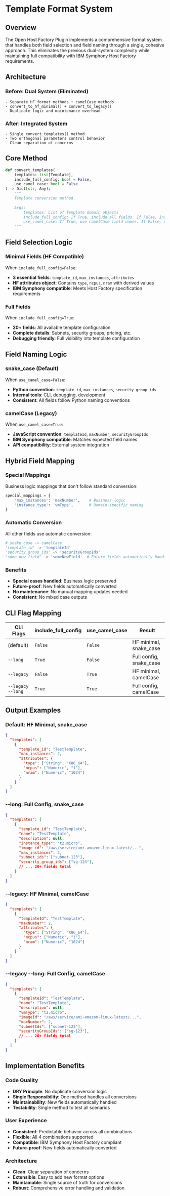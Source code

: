 # Template Format System

## Overview

The Open Host Factory Plugin implements a comprehensive format system that handles both field selection and field naming through a single, cohesive approach. This eliminates the previous dual-system complexity while maintaining full compatibility with IBM Symphony Host Factory requirements.

## Architecture

### Before: Dual System (Eliminated)
```
- Separate HF format methods + camelCase methods
- convert_to_hf_minimal() + convert_to_legacy()
- Duplicate logic and maintenance overhead
```

### After: Integrated System
```
- Single convert_templates() method
- Two orthogonal parameters control behavior
- Clean separation of concerns
```

## Core Method

```python
def convert_templates(
    templates: list[Template], 
    include_full_config: bool = False, 
    use_camel_case: bool = False
) -> Dict[str, Any]:
    """
    Template conversion method.
    
    Args:
        templates: List of Template domain objects
        include_full_config: If True, include all fields. If False, include only essential fields (HF minimal)
        use_camel_case: If True, use camelCase field names. If False, use snake_case
    """
```

## Field Selection Logic

### Minimal Fields (HF Compatible)
When `include_full_config=False`:
- **3 essential fields**: `template_id`, `max_instances`, `attributes`
- **HF attributes object**: Contains `type`, `ncpus`, `nram` with derived values
- **IBM Symphony compatible**: Meets Host Factory specification requirements

### Full Fields
When `include_full_config=True`:
- **20+ fields**: All available template configuration
- **Complete details**: Subnets, security groups, pricing, etc.
- **Debugging friendly**: Full visibility into template configuration

## Field Naming Logic

### snake_case (Default)
When `use_camel_case=False`:
- **Python convention**: `template_id`, `max_instances`, `security_group_ids`
- **Internal tools**: CLI, debugging, development
- **Consistent**: All fields follow Python naming conventions

### camelCase (Legacy)
When `use_camel_case=True`:
- **JavaScript convention**: `templateId`, `maxNumber`, `securityGroupIds`
- **IBM Symphony compatible**: Matches expected field names
- **API compatibility**: External system integration

## Hybrid Field Mapping

### Special Mappings
Business logic mappings that don't follow standard conversion:
```python
special_mappings = {
    'max_instances': 'maxNumber',    # Business logic
    'instance_type': 'vmType',       # Domain-specific naming
}
```

### Automatic Conversion
All other fields use automatic conversion:
```python
# snake_case -> camelCase
'template_id' -> 'templateId'
'security_group_ids' -> 'securityGroupIds'
'some_new_field' -> 'someNewField'  # Future fields automatically handled
```

### Benefits
- **Special cases handled**: Business logic preserved
- **Future-proof**: New fields automatically converted
- **No maintenance**: No manual mapping updates needed
- **Consistent**: No mixed case outputs

## CLI Flag Mapping

| CLI Flags | include_full_config | use_camel_case | Result |
|-----------|-------------------|----------------|---------|
| (default) | `False` | `False` | HF minimal, snake_case |
| `--long` | `True` | `False` | Full config, snake_case |
| `--legacy` | `False` | `True` | HF minimal, camelCase |
| `--legacy --long` | `True` | `True` | Full config, camelCase |

## Output Examples

### Default: HF Minimal, snake_case
```json
{
  "templates": [
    {
      "template_id": "TestTemplate",
      "max_instances": 2,
      "attributes": {
        "type": ["String", "X86_64"],
        "ncpus": ["Numeric", "1"],
        "nram": ["Numeric", "1024"]
      }
    }
  ]
}
```

### --long: Full Config, snake_case
```json
{
  "templates": [
    {
      "template_id": "TestTemplate",
      "name": "TestTemplate",
      "description": null,
      "instance_type": "t2.micro",
      "image_id": "/aws/service/ami-amazon-linux-latest/...",
      "max_instances": 2,
      "subnet_ids": ["subnet-123"],
      "security_group_ids": ["sg-123"],
      // ... 20+ fields total
    }
  ]
}
```

### --legacy: HF Minimal, camelCase
```json
{
  "templates": [
    {
      "templateId": "TestTemplate",
      "maxNumber": 2,
      "attributes": {
        "type": ["String", "X86_64"],
        "ncpus": ["Numeric", "1"],
        "nram": ["Numeric", "1024"]
      }
    }
  ]
}
```

### --legacy --long: Full Config, camelCase
```json
{
  "templates": [
    {
      "templateId": "TestTemplate",
      "name": "TestTemplate",
      "description": null,
      "vmType": "t2.micro",
      "imageId": "/aws/service/ami-amazon-linux-latest/...",
      "maxNumber": 2,
      "subnetIds": ["subnet-123"],
      "securityGroupIds": ["sg-123"],
      // ... 20+ fields total
    }
  ]
}
```

## Implementation Benefits

### Code Quality
- **DRY Principle**: No duplicate conversion logic
- **Single Responsibility**: One method handles all conversions
- **Maintainability**: New fields automatically handled
- **Testability**: Single method to test all scenarios

### User Experience
- **Consistent**: Predictable behavior across all combinations
- **Flexible**: All 4 combinations supported
- **Compatible**: IBM Symphony Host Factory compliant
- **Future-proof**: New fields automatically converted

### Architecture
- **Clean**: Clear separation of concerns
- **Extensible**: Easy to add new format options
- **Maintainable**: Single source of truth for conversions
- **Robust**: Comprehensive error handling and validation
